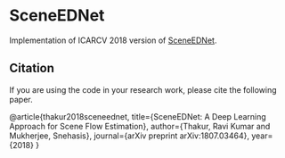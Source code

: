 # SceneEDNet
Implementation of ICARCV 2018 version of [SceneEDNet](https://arxiv.org/abs/1807.03464).

## Citation
If you are using the code in your research work, please cite the following paper.


@article{thakur2018sceneednet,
  title={SceneEDNet: A Deep Learning Approach for Scene Flow Estimation},
  author={Thakur, Ravi Kumar and Mukherjee, Snehasis},
  journal={arXiv preprint arXiv:1807.03464},
  year={2018}
}

